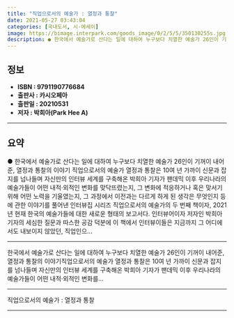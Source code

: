 ```yaml
---
title: "직업으로서의 예술가 : 열정과 통찰"
date: 2021-05-27 03:43:04
categories: [국내도서, 시-에세이]
image: https://bimage.interpark.com/goods_image/0/2/5/5/350130255s.jpg
description: ● 한국에서 예술가로 산다는 일에 대하여 누구보다 치열한 예술가 26인이 기꺼이 내어준, 열정과 통찰의 이야기 직업으로서의 예술가 열정과 통찰은 10여 년 가까이 신문과 잡지를 넘나들며 자신만의 인터뷰 세계를 구축해온 박희아 기자가 팬데믹 이후 우리나라의 예술가들이 어떤 내적·외적인
---
```


## **정보**

- **ISBN : 9791190776684**
- **출판사 : 카시오페아**
- **출판일 : 20210531**
- **저자 : 박희아(Park Hee A)**

------



## **요약**

●  한국에서 예술가로 산다는 일에 대하여 누구보다 치열한 예술가 26인이 기꺼이 내어준, 열정과 통찰의 이야기 직업으로서의 예술가 열정과 통찰은 10여 년 가까이 신문과 잡지를 넘나들며 자신만의 인터뷰 세계를 구축해온 박희아 기자가 팬데믹 이후 우리나라의 예술가들이 어떤 내적·외적인 변화를 맞닥뜨렸는지, 그 변화에 적응하거나 혹은 맞서기 위해 어떤 노력을 기울였는지, 그 과정에서 이전과는 다르게 하게 된 생각은 무엇인지 등에 관한 이야기를 풀어낸 인터뷰집 시리즈 직업으로서의 예술가의 두 번째 책이자, 2021년 현재 한국의 예술가들에 대한 새로운 형태의 보고서다. 인터뷰어이자 저자인 박희아 기자의 세심한 질문과 따스한 공감 덕분에 이 책에서 인터뷰이들은 지금까지 그 어디에서도 내보이지 않았던, 직업인으...

------

한국에서 예술가로 산다는 일에 대하여
누구보다 치열한 예술가 26인이 기꺼이 내어준, 열정과 통찰의 이야기직업으로서의 예술가 열정과 통찰은 10여 년 가까이 신문과 잡지를 넘나들며 자신만의 인터뷰 세계를 구축해온 박희아 기자가 팬데믹 이후 우리나라의 예술가들이 어떤 내적·외적인 변화를... 

------


직업으로서의 예술가 : 열정과 통찰 

------


